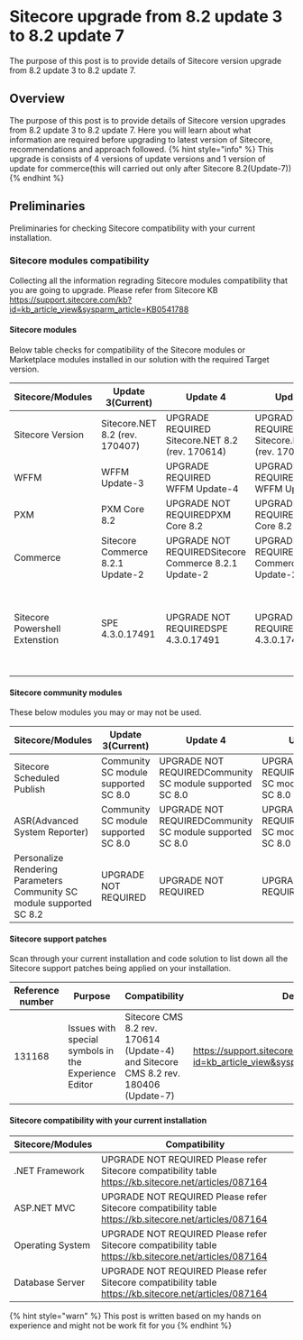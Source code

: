 # Sitecore upgrade from 8.2 update 3 to 8.2 update 7
The purpose of this post is to provide details of Sitecore version upgrade from 8.2 update 3 to 8.2 update 7.


## Overview
The purpose of this post is to provide details of Sitecore version upgrades from 8.2 update 3 to 8.2 update 7. Here you will learn about what information are required before upgrading to latest version of Sitecore, recommendations and approach followed.
{% hint style="info" %}
This upgrade is consists of 4 versions of update versions and 1 version of update for commerce(this will carried out only after Sitecore 8.2(Update-7))
{% endhint %}

## Preliminaries
Preliminaries for checking Sitecore compatibility with your current installation.

### Sitecore modules compatibility
Collecting all the information regrading Sitecore modules compatibility that you are going to upgrade. Please refer from Sitecore KB https://support.sitecore.com/kb?id=kb_article_view&sysparm_article=KB0541788

#### Sitecore modules
Below table checks for compatibility of the Sitecore modules or Marketplace modules installed in our solution with the required Target version.

| Sitecore/Modules | Update 3(Current) | Update 4 | Update 5 | Update 6 | Update 7 | 
| ---------------- | ----------------- | -------- | -------- | -------- | -------- |
| Sitecore Version | Sitecore.NET 8.2 (rev. 170407) | UPGRADE REQUIRED <br/> Sitecore.NET 8.2 (rev. 170614) | UPGRADE REQUIRED <br/> Sitecore.NET 8.2 (rev. 170728) | UPGRADE REQUIRED <br/> Sitecore.NET 8.2 (rev. 171121) | UPGRADE REQUIREDSitecore.NET 8.2 (rev. 180406) |
| WFFM	| WFFM Update-3 | UPGRADE REQUIRED <br/> WFFM Update-4 | UPGRADE REQUIRED <br/> WFFM Update-5 | UPGRADE REQUIRED <br/> WFFM Update-6 | UPGRADE REQUIRED <br/> WFFM Update-7 |
| PXM	| PXM Core 8.2 | UPGRADE NOT REQUIREDPXM Core 8.2 | UPGRADE NOT REQUIREDPXM Core 8.2 | UPGRADE NOT REQUIREDPXM Core 8.2 | UPGRADE NOT REQUIREDPXM Core 8.2 |
| Commerce	| Sitecore Commerce 8.2.1 Update-2 | UPGRADE NOT REQUIREDSitecore Commerce 8.2.1 Update-2 | UPGRADE NOT REQUIREDSitecore Commerce 8.2.1 Update-2 | UPGRADE NOT REQUIREDSitecore Commerce 8.2.1 Update-2 | UPGRADE REQUIRED Sitecore Commerce 8.2.1 Update-3 |
| Sitecore Powershell Extenstion	| SPE 4.3.0.17491 | UPGRADE NOT REQUIREDSPE 4.3.0.17491 | UPGRADE NOT REQUIREDSPE 4.3.0.17491 | UPGRADE NOT REQUIREDSPE 4.3.0.17491 | UPGRADE NOT REQUIREDSPE 4.3.0.17491 Can be upgraded to SPE 4.7+ (for Sitecore 8) has been verified to be fully functional on Sitecore 9. |

#### Sitecore community modules
These below modules you may or may not be used.

| Sitecore/Modules | Update 3(Current) | Update 4 | Update 5 | Update 6 | Update 7 | 
| ---------------- | ----------------- | -------- | -------- | -------- | -------- |
| Sitecore Scheduled Publish	| Community SC module supported SC 8.0 | UPGRADE NOT REQUIREDCommunity SC module supported SC 8.0 | UPGRADE NOT REQUIREDCommunity SC module supported SC 8.0 | UPGRADE NOT REQUIREDCommunity SC module supported SC 8.0 | UPGRADE NOT REQUIREDCommunity SC module supported SC 8.0 |
| ASR(Advanced System Reporter)	| Community SC module supported SC 8.0 | UPGRADE NOT REQUIREDCommunity SC module supported SC 8.0 | UPGRADE NOT REQUIREDCommunity SC module supported SC 8.0 | UPGRADE NOT REQUIREDCommunity SC module supported SC 8.0 | UPGRADE NOT REQUIREDCommunity SC module supported SC 8.0 |
| Personalize Rendering Parameters	Community SC module supported SC 8.2	| UPGRADE NOT REQUIRED | UPGRADE NOT REQUIRED | UPGRADE NOT REQUIRED | UPGRADE NOT REQUIRED |

#### Sitecore support patches
Scan through your current installation and code solution to list down all the Sitecore support patches being applied on your installation.

| Reference number | Purpose | Compatibility | Details | Remarks | Keep/Remove |
| ---------------- | ------- | ------------- | ------- | ------- | ----------- |
| 131168 | Issues with special symbols in the Experience Editor | Sitecore CMS 8.2 rev. 170614 (Update-4) and Sitecore CMS 8.2 rev. 180406 (Update-7) | https://support.sitecore.com/kb?id=kb_article_view&sysparm_article=KB0502008 | Fixed In: 9.0 rev. 171002 (Initial Release) | Keep |



#### Sitecore compatibility with your current installation
| Sitecore/Modules | Compatibility |
| ---------------- | ------------- |
| .NET Framework | UPGRADE NOT REQUIRED Please refer Sitecore compatibility table https://kb.sitecore.net/articles/087164 |
| ASP.NET MVC | UPGRADE NOT REQUIRED Please refer Sitecore compatibility table https://kb.sitecore.net/articles/087164 |
| Operating System | UPGRADE NOT REQUIRED Please refer Sitecore compatibility table https://kb.sitecore.net/articles/087164 |
| Database Server | UPGRADE NOT REQUIRED Please refer Sitecore compatibility table https://kb.sitecore.net/articles/087164 |


{% hint style="warn" %}
This post is written based on my hands on experience and might not be work fit for you
{% endhint %}
